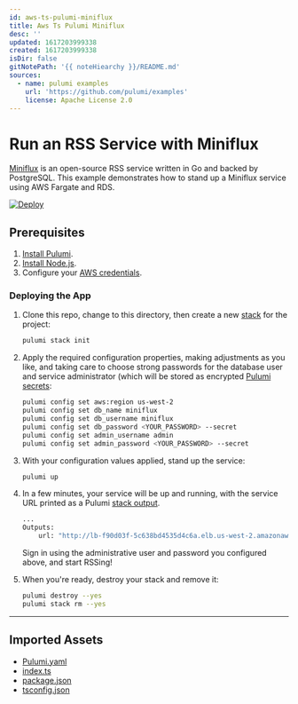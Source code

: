 ```yaml
---
id: aws-ts-pulumi-miniflux
title: Aws Ts Pulumi Miniflux
desc: ''
updated: 1617203999338
created: 1617203999338
isDir: false
gitNotePath: '{{ noteHiearchy }}/README.md'
sources:
  - name: pulumi examples
    url: 'https://github.com/pulumi/examples'
    license: Apache License 2.0
---
```

# Run an RSS Service with Miniflux

[Miniflux](https://miniflux.app/) is an open-source RSS service written in Go and backed by PostgreSQL. This example demonstrates how to stand up a Miniflux service using AWS Fargate and RDS.

[![Deploy](https://get.pulumi.com/new/button.svg)](https://app.pulumi.com/new)

## Prerequisites

1. [Install Pulumi](https://www.pulumi.com/docs/get-started/install/).
2. [Install Node.js](https://www.pulumi.com/docs/intro/languages/javascript/).
3. Configure your [AWS credentials](https://www.pulumi.com/docs/intro/cloud-providers/aws/setup/).

### Deploying the App

1. Clone this repo, change to this directory, then create a new [stack](https://www.pulumi.com/docs/intro/concepts/stack/) for the project:

   ```bash
   pulumi stack init
   ```

2. Apply the required configuration properties, making adjustments as you like, and taking care to choose strong passwords for the database user and service administrator (which will be stored as encrypted [Pulumi secrets](https://www.pulumi.com/docs/intro/concepts/config/):

   ```bash
   pulumi config set aws:region us-west-2
   pulumi config set db_name miniflux
   pulumi config set db_username miniflux
   pulumi config set db_password <YOUR_PASSWORD> --secret
   pulumi config set admin_username admin
   pulumi config set admin_password <YOUR_PASSWORD> --secret
   ```

3. With your configuration values applied, stand up the service:

   ```bash
   pulumi up
   ```

4. In a few minutes, your service will be up and running, with the service URL printed as a Pulumi [stack output](https://www.pulumi.com/docs/intro/concepts/stack/#outputs).

   ```bash
   ...
   Outputs:
       url: "http://lb-f90d03f-5c638bd4535d4c6a.elb.us-west-2.amazonaws.com:8080"
   ```

   Sign in using the administrative user and password you configured above, and start RSSing!

5. When you're ready, destroy your stack and remove it:

   ```bash
   pulumi destroy --yes
   pulumi stack rm --yes
   ```

* * *

## Imported Assets

- [Pulumi.yaml](/assets/pulumi.yaml)
- [index.ts](/assets/index.ts)
- [package.json](/assets/package.json)
- [tsconfig.json](/assets/tsconfig.json)

